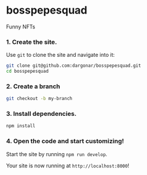 # bosspepesquad
Funny NFTs

### 1. **Create the site.**

Use `git` to clone the site and navigate into it:

```sh
git clone git@github.com:dargonar/bosspepesquad.git
cd bosspepesquad
```

### 2. **Create a branch**

```sh
git checkout -b my-branch
```

### 3. **Install dependencies.**

```sh
npm install
```

### 4. **Open the code and start customizing!**

Start the site by running `npm run develop`.

Your site is now running at `http://localhost:8000`!

